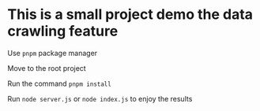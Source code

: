 # This is a small project demo the data crawling feature

Use `pnpm` package manager

Move to the root project

Run the command `pnpm install`

Run `node server.js` or `node index.js` to enjoy the results

